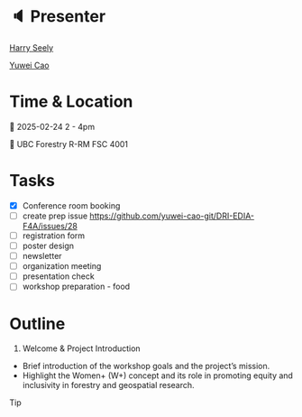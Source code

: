 # :speaker: Presenter

[Harry Seely](https://github.com/harryseely)

[Yuwei Cao](https://github.com/yuwei-cao-git)

# Time & Location

:calendar: 2025-02-24 2 - 4pm

:round_pushpin: UBC Forestry R-RM FSC 4001

# Tasks
- [x] Conference room booking
- [ ] create prep issue https://github.com/yuwei-cao-git/DRI-EDIA-F4A/issues/28
- [ ] registration form
- [ ] poster design
- [ ] newsletter
- [ ] organization meeting 
- [ ] presentation check
- [ ] workshop preparation - food

# Outline
1. Welcome & Project Introduction
  - Brief introduction of the workshop goals and the project’s mission.
  - Highlight the Women+ (W+) concept and its role in promoting equity and inclusivity in forestry and geospatial research.

> [!TIP]
> 
